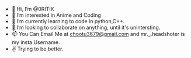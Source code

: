 - 👋 Hi, I’m @0RITIK
- 👀 I’m interested in Anime and Coding
- 🌱 I’m currently learning to code in python,C++.
- 💞️ I’m looking to collaborate on anything, until it's unintersting.
- 📫 You Can Email Me at chootu3679@gmail.com and mr._.headshoter is my insta Username.
- ✌  Trying to be better.
<!---
0RITIK/0RITIK is a ✨ special ✨ repository because its `README.md` (this file) appears on your GitHub profile.
You can click the Preview link to take a look at your changes.
--->
